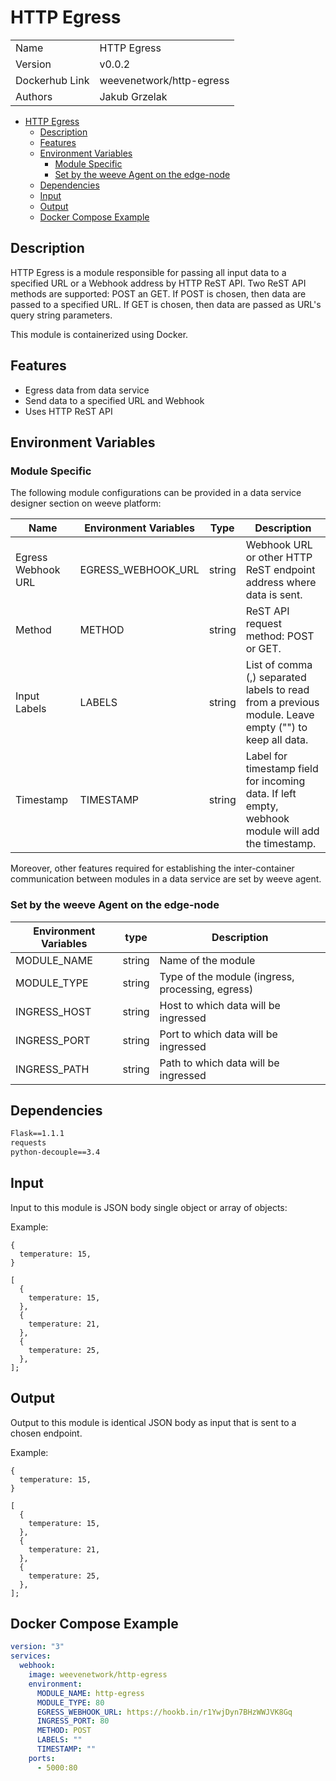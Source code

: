# HTTP Egress

|                |                                   |
| -------------- | --------------------------------- |
| Name           | HTTP Egress                       |
| Version        | v0.0.2                            |
| Dockerhub Link | weevenetwork/http-egress       |
| Authors        | Jakub Grzelak                     |



- [HTTP Egress](#http-egress)
  - [Description](#description)
  - [Features](#features)
  - [Environment Variables](#environment-variables)
    - [Module Specific](#module-specific)
    - [Set by the weeve Agent on the edge-node](#set-by-the-weeve-agent-on-the-edge-node)
  - [Dependencies](#dependencies)
  - [Input](#input)
  - [Output](#output)
  - [Docker Compose Example](#docker-compose-example)

## Description

HTTP Egress is a module responsible for passing all input data to a specified URL or a Webhook address by HTTP ReST API.
Two ReST API methods are supported: POST an GET. If POST is chosen, then data are passed to a specified URL. If GET is chosen,
then data are passed as URL's query string parameters.

This module is containerized using Docker.

## Features

- Egress data from data service
- Send data to a specified URL and Webhook
- Uses HTTP ReST API

## Environment Variables

### Module Specific

The following module configurations can be provided in a data service designer section on weeve platform:

| Name               | Environment Variables | Type   | Description                                                                                           |
| ------------------ | --------------------- | ------ | ----------------------------------------------------------------------------------------------------- |
| Egress Webhook URL | EGRESS_WEBHOOK_URL    | string | Webhook URL or other HTTP ReST endpoint address where data is sent.                                   |
| Method             | METHOD                | string | ReST API request method: POST or GET.                                                                 |
| Input Labels       | LABELS                | string | List of comma (,) separated labels to read from a previous module. Leave empty ("") to keep all data. |
| Timestamp          | TIMESTAMP             | string | Label for timestamp field for incoming data. If left empty, webhook module will add the timestamp.    |

Moreover, other features required for establishing the inter-container communication between modules in a data service are set by weeve agent.

### Set by the weeve Agent on the edge-node

| Environment Variables | type   | Description        |
| --------------------- | ------ | ------------------ |
| MODULE_NAME           | string | Name of the module |
| MODULE_TYPE           | string | Type of the module (ingress, processing, egress)  |
| INGRESS_HOST          | string | Host to which data will be ingressed |
| INGRESS_PORT          | string | Port to which data will be ingressed |
| INGRESS_PATH          | string | Path to which data will be ingressed |


## Dependencies

```txt
Flask==1.1.1
requests
python-decouple==3.4
```

## Input

Input to this module is JSON body single object or array of objects:

Example:

```node
{
  temperature: 15,
}
```

```node
[
  {
    temperature: 15,
  },
  {
    temperature: 21,
  },
  {
    temperature: 25,
  },
];
```

## Output

Output to this module is identical JSON body as input that is sent to a chosen endpoint.

Example:

```node
{
  temperature: 15,
}
```

```node
[
  {
    temperature: 15,
  },
  {
    temperature: 21,
  },
  {
    temperature: 25,
  },
];
```

## Docker Compose Example

```yml
version: "3"
services:
  webhook:
    image: weevenetwork/http-egress
    environment:
      MODULE_NAME: http-egress
      MODULE_TYPE: 80
      EGRESS_WEBHOOK_URL: https://hookb.in/r1YwjDyn7BHzWWJVK8Gq
      INGRESS_PORT: 80
      METHOD: POST
      LABELS: ""
      TIMESTAMP: ""
    ports:
      - 5000:80
```
